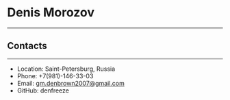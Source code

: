 # Denis Morozov
***
## Contacts
***
- Location: Saint-Petersburg, Russia
- Phone: +7(981)-146-33-03
- Email: gm.denbrown2007@gmail.com
- GitHub: denfreeze
